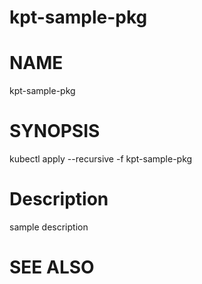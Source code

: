 kpt-sample-pkg
==================================================

# NAME

  kpt-sample-pkg

# SYNOPSIS

  kubectl apply --recursive -f kpt-sample-pkg

# Description

sample description

# SEE ALSO

